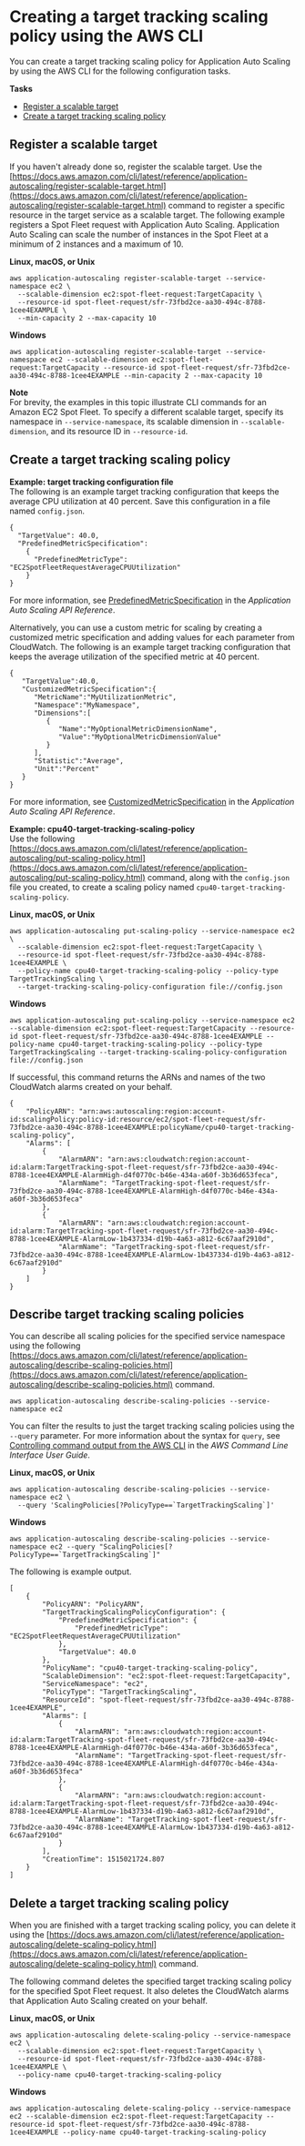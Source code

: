 # Creating a target tracking scaling policy using the AWS CLI<a name="create-target-tracking-policy-cli"></a>

You can create a target tracking scaling policy for Application Auto Scaling by using the AWS CLI for the following configuration tasks\.

**Tasks**
+ [Register a scalable target](#target-tracking-register-scalable-target)
+ [Create a target tracking scaling policy](#create-target-tracking-policy)

## Register a scalable target<a name="target-tracking-register-scalable-target"></a>

If you haven't already done so, register the scalable target\. Use the [https://docs.aws.amazon.com/cli/latest/reference/application-autoscaling/register-scalable-target.html](https://docs.aws.amazon.com/cli/latest/reference/application-autoscaling/register-scalable-target.html) command to register a specific resource in the target service as a scalable target\. The following example registers a Spot Fleet request with Application Auto Scaling\. Application Auto Scaling can scale the number of instances in the Spot Fleet at a minimum of 2 instances and a maximum of 10\. 

**Linux, macOS, or Unix**

```
aws application-autoscaling register-scalable-target --service-namespace ec2 \
  --scalable-dimension ec2:spot-fleet-request:TargetCapacity \
  --resource-id spot-fleet-request/sfr-73fbd2ce-aa30-494c-8788-1cee4EXAMPLE \
  --min-capacity 2 --max-capacity 10
```

**Windows**

```
aws application-autoscaling register-scalable-target --service-namespace ec2 --scalable-dimension ec2:spot-fleet-request:TargetCapacity --resource-id spot-fleet-request/sfr-73fbd2ce-aa30-494c-8788-1cee4EXAMPLE --min-capacity 2 --max-capacity 10
```

**Note**  
For brevity, the examples in this topic illustrate CLI commands for an Amazon EC2 Spot Fleet\. To specify a different scalable target, specify its namespace in `--service-namespace`, its scalable dimension in `--scalable-dimension`, and its resource ID in `--resource-id`\. 

## Create a target tracking scaling policy<a name="create-target-tracking-policy"></a>

**Example: target tracking configuration file**  
The following is an example target tracking configuration that keeps the average CPU utilization at 40 percent\. Save this configuration in a file named `config.json`\.

```
{
  "TargetValue": 40.0,
  "PredefinedMetricSpecification": 
    {
      "PredefinedMetricType": "EC2SpotFleetRequestAverageCPUUtilization"
    }
}
```

For more information, see [PredefinedMetricSpecification](https://docs.aws.amazon.com/autoscaling/application/APIReference/API_PredefinedMetricSpecification.html) in the *Application Auto Scaling API Reference*\.

Alternatively, you can use a custom metric for scaling by creating a customized metric specification and adding values for each parameter from CloudWatch\. The following is an example target tracking configuration that keeps the average utilization of the specified metric at 40 percent\.

```
{
   "TargetValue":40.0,
   "CustomizedMetricSpecification":{
      "MetricName":"MyUtilizationMetric",
      "Namespace":"MyNamespace",
      "Dimensions":[
         {
            "Name":"MyOptionalMetricDimensionName",
            "Value":"MyOptionalMetricDimensionValue"
         }
      ],
      "Statistic":"Average",
      "Unit":"Percent"
   }
}
```

For more information, see [CustomizedMetricSpecification](https://docs.aws.amazon.com/autoscaling/application/APIReference/API_CustomizedMetricSpecification.html) in the *Application Auto Scaling API Reference*\.

**Example: cpu40\-target\-tracking\-scaling\-policy**  
Use the following [https://docs.aws.amazon.com/cli/latest/reference/application-autoscaling/put-scaling-policy.html](https://docs.aws.amazon.com/cli/latest/reference/application-autoscaling/put-scaling-policy.html) command, along with the `config.json` file you created, to create a scaling policy named `cpu40-target-tracking-scaling-policy`\.

**Linux, macOS, or Unix**

```
aws application-autoscaling put-scaling-policy --service-namespace ec2 \
  --scalable-dimension ec2:spot-fleet-request:TargetCapacity \
  --resource-id spot-fleet-request/sfr-73fbd2ce-aa30-494c-8788-1cee4EXAMPLE \
  --policy-name cpu40-target-tracking-scaling-policy --policy-type TargetTrackingScaling \
  --target-tracking-scaling-policy-configuration file://config.json
```

**Windows**

```
aws application-autoscaling put-scaling-policy --service-namespace ec2 --scalable-dimension ec2:spot-fleet-request:TargetCapacity --resource-id spot-fleet-request/sfr-73fbd2ce-aa30-494c-8788-1cee4EXAMPLE --policy-name cpu40-target-tracking-scaling-policy --policy-type TargetTrackingScaling --target-tracking-scaling-policy-configuration file://config.json
```

If successful, this command returns the ARNs and names of the two CloudWatch alarms created on your behalf\.

```
{
    "PolicyARN": "arn:aws:autoscaling:region:account-id:scalingPolicy:policy-id:resource/ec2/spot-fleet-request/sfr-73fbd2ce-aa30-494c-8788-1cee4EXAMPLE:policyName/cpu40-target-tracking-scaling-policy",
    "Alarms": [
        {
            "AlarmARN": "arn:aws:cloudwatch:region:account-id:alarm:TargetTracking-spot-fleet-request/sfr-73fbd2ce-aa30-494c-8788-1cee4EXAMPLE-AlarmHigh-d4f0770c-b46e-434a-a60f-3b36d653feca",
            "AlarmName": "TargetTracking-spot-fleet-request/sfr-73fbd2ce-aa30-494c-8788-1cee4EXAMPLE-AlarmHigh-d4f0770c-b46e-434a-a60f-3b36d653feca"
        },
        {
            "AlarmARN": "arn:aws:cloudwatch:region:account-id:alarm:TargetTracking-spot-fleet-request/sfr-73fbd2ce-aa30-494c-8788-1cee4EXAMPLE-AlarmLow-1b437334-d19b-4a63-a812-6c67aaf2910d",
            "AlarmName": "TargetTracking-spot-fleet-request/sfr-73fbd2ce-aa30-494c-8788-1cee4EXAMPLE-AlarmLow-1b437334-d19b-4a63-a812-6c67aaf2910d"
        }
    ]
}
```

## Describe target tracking scaling policies<a name="describe-target-tracking-policy"></a>

You can describe all scaling policies for the specified service namespace using the following [https://docs.aws.amazon.com/cli/latest/reference/application-autoscaling/describe-scaling-policies.html](https://docs.aws.amazon.com/cli/latest/reference/application-autoscaling/describe-scaling-policies.html) command\.

```
aws application-autoscaling describe-scaling-policies --service-namespace ec2
```

You can filter the results to just the target tracking scaling policies using the `--query` parameter\. For more information about the syntax for `query`, see [Controlling command output from the AWS CLI](https://docs.aws.amazon.com/cli/latest/userguide/cli-usage-output.html) in the *AWS Command Line Interface User Guide*\.

**Linux, macOS, or Unix**

```
aws application-autoscaling describe-scaling-policies --service-namespace ec2 \
  --query 'ScalingPolicies[?PolicyType==`TargetTrackingScaling`]'
```

**Windows**

```
aws application-autoscaling describe-scaling-policies --service-namespace ec2 --query "ScalingPolicies[?PolicyType==`TargetTrackingScaling`]"
```

The following is example output\.

```
[
    {
        "PolicyARN": "PolicyARN",
        "TargetTrackingScalingPolicyConfiguration": {
            "PredefinedMetricSpecification": {
                "PredefinedMetricType": "EC2SpotFleetRequestAverageCPUUtilization"
            },
            "TargetValue": 40.0
        },
        "PolicyName": "cpu40-target-tracking-scaling-policy",
        "ScalableDimension": "ec2:spot-fleet-request:TargetCapacity",
        "ServiceNamespace": "ec2",
        "PolicyType": "TargetTrackingScaling",
        "ResourceId": "spot-fleet-request/sfr-73fbd2ce-aa30-494c-8788-1cee4EXAMPLE",
        "Alarms": [
            {
                "AlarmARN": "arn:aws:cloudwatch:region:account-id:alarm:TargetTracking-spot-fleet-request/sfr-73fbd2ce-aa30-494c-8788-1cee4EXAMPLE-AlarmHigh-d4f0770c-b46e-434a-a60f-3b36d653feca",
                "AlarmName": "TargetTracking-spot-fleet-request/sfr-73fbd2ce-aa30-494c-8788-1cee4EXAMPLE-AlarmHigh-d4f0770c-b46e-434a-a60f-3b36d653feca"
            },
            {
                "AlarmARN": "arn:aws:cloudwatch:region:account-id:alarm:TargetTracking-spot-fleet-request/sfr-73fbd2ce-aa30-494c-8788-1cee4EXAMPLE-AlarmLow-1b437334-d19b-4a63-a812-6c67aaf2910d",
                "AlarmName": "TargetTracking-spot-fleet-request/sfr-73fbd2ce-aa30-494c-8788-1cee4EXAMPLE-AlarmLow-1b437334-d19b-4a63-a812-6c67aaf2910d"
            }
        ],
        "CreationTime": 1515021724.807
    }
]
```

## Delete a target tracking scaling policy<a name="delete-target-tracking-policy"></a>

When you are finished with a target tracking scaling policy, you can delete it using the [https://docs.aws.amazon.com/cli/latest/reference/application-autoscaling/delete-scaling-policy.html](https://docs.aws.amazon.com/cli/latest/reference/application-autoscaling/delete-scaling-policy.html) command\.

The following command deletes the specified target tracking scaling policy for the specified Spot Fleet request\. It also deletes the CloudWatch alarms that Application Auto Scaling created on your behalf\.

**Linux, macOS, or Unix**

```
aws application-autoscaling delete-scaling-policy --service-namespace ec2 \
  --scalable-dimension ec2:spot-fleet-request:TargetCapacity \
  --resource-id spot-fleet-request/sfr-73fbd2ce-aa30-494c-8788-1cee4EXAMPLE \
  --policy-name cpu40-target-tracking-scaling-policy
```

**Windows**

```
aws application-autoscaling delete-scaling-policy --service-namespace ec2 --scalable-dimension ec2:spot-fleet-request:TargetCapacity --resource-id spot-fleet-request/sfr-73fbd2ce-aa30-494c-8788-1cee4EXAMPLE --policy-name cpu40-target-tracking-scaling-policy
```